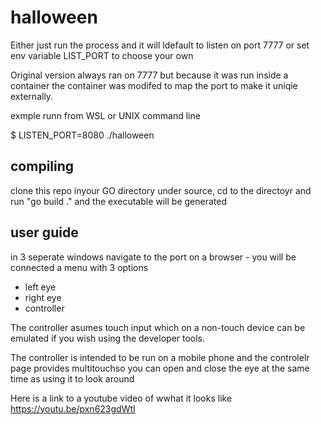 # halloween

Either just run the process and it will ldefault to listen on port 7777 or set env variable LIST_PORT to choose your own

Original version always ran on 7777 but because it was run inside a container the container was modifed to map the port
to make it uniqie externally.

exmple runn from WSL or UNIX command line

$ LISTEN_PORT=8080 ./halloween

## compiling

clone this repo inyour GO directory under source, cd to the directoyr and run "go build ." and the executable will be generated

## user guide

in 3 seperate windows navigate to the port on a browser - you will be connected a menu with 3 options
- left eye
- right eye
- controller

The controller asumes touch input which on a non-touch device can be emulated if you wish using the developer tools.

The controller is intended to be run on a mobile phone and the controlelr page provides multitouchso you can open and close the eye at the same time as using it to look around

Here is a link to a youtube video of wwhat it looks like
https://youtu.be/pxn623gdWtI
